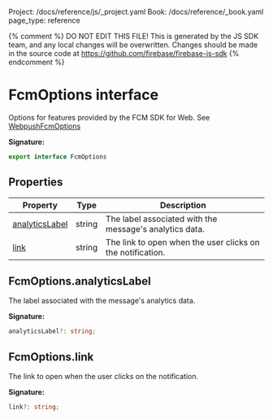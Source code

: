 Project: /docs/reference/js/_project.yaml
Book: /docs/reference/_book.yaml
page_type: reference

{% comment %}
DO NOT EDIT THIS FILE!
This is generated by the JS SDK team, and any local changes will be
overwritten. Changes should be made in the source code at
https://github.com/firebase/firebase-js-sdk
{% endcomment %}

# FcmOptions interface
Options for features provided by the FCM SDK for Web. See [WebpushFcmOptions](https://firebase.google.com/docs/reference/fcm/rest/v1/projects.messages#webpushfcmoptions)

<b>Signature:</b>

```typescript
export interface FcmOptions 
```

## Properties

|  Property | Type | Description |
|  --- | --- | --- |
|  [analyticsLabel](./messaging_.fcmoptions.md#fcmoptionsanalyticslabel) | string | The label associated with the message's analytics data. |
|  [link](./messaging_.fcmoptions.md#fcmoptionslink) | string | The link to open when the user clicks on the notification. |

## FcmOptions.analyticsLabel

The label associated with the message's analytics data.

<b>Signature:</b>

```typescript
analyticsLabel?: string;
```

## FcmOptions.link

The link to open when the user clicks on the notification.

<b>Signature:</b>

```typescript
link?: string;
```
